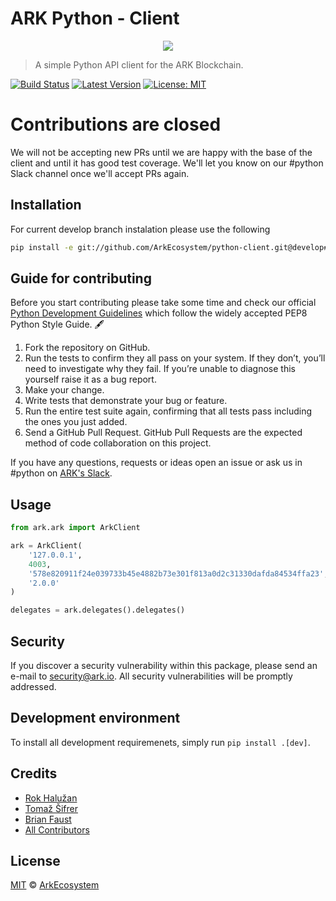 # ARK Python - Client

<p align="center">
    <img src="https://github.com/ArkEcosystem/python-client/blob/master/banner.png" />
</p>

> A simple Python API client for the ARK Blockchain.

[![Build Status](https://img.shields.io/travis/ArkEcosystem/python-client/master.svg?style=flat-square)](https://travis-ci.org/ArkEcosystem/python-client)
[![Latest Version](https://img.shields.io/github/release/ArkEcosystem/python-client.svg?style=flat-square)](https://github.com/ArkEcosystem/python-client/releases)
[![License: MIT](https://img.shields.io/badge/License-MIT-yellow.svg)](https://opensource.org/licenses/MIT)

# Contributions are closed

We will not be accepting new PRs until we are happy with the base of the client and until it has good test coverage. We'll let you know on our #python Slack channel once we'll accept PRs again.

## Installation

For current develop branch instalation please use the following

```bash
pip install -e git://github.com/ArkEcosystem/python-client.git@develop#egg=ark-client
```

## Guide for contributing

Before you start contributing please take some time and check our official [Python Development Guidelines](https://github.com/ArkEcosystem/development-guidelines/blob/master/Python/README.md) which follow the widely accepted PEP8 Python Style Guide. 🖋

1. Fork the repository on GitHub.
2. Run the tests to confirm they all pass on your system. If they don’t, you’ll need to investigate why they fail. If you’re unable to diagnose this yourself raise it as a bug report.
3. Make your change.
4. Write tests that demonstrate your bug or feature.
5. Run the entire test suite again, confirming that all tests pass including the ones you just added.
6. Send a GitHub Pull Request. GitHub Pull Requests are the expected method of code collaboration on this project.

If you have any questions, requests or ideas open an issue or ask us in #python on [ARK's Slack](https://ark.io/slack).

## Usage

```py
from ark.ark import ArkClient

ark = ArkClient(
    '127.0.0.1',
    4003,
    '578e820911f24e039733b45e4882b73e301f813a0d2c31330dafda84534ffa23',
    '2.0.0'
)

delegates = ark.delegates().delegates()
```

## Security

If you discover a security vulnerability within this package, please send an e-mail to security@ark.io. All security vulnerabilities will be promptly addressed.


## Development environment

To install all development requiremenets, simply run `pip install .[dev]`.


## Credits

- [Rok Halužan](https://github.com/roks0n)
- [Tomaž Šifrer](https://github.com/tsifrer)
- [Brian Faust](https://github.com/faustbrian)
- [All Contributors](../../../../contributors)

## License

[MIT](LICENSE) © [ArkEcosystem](https://ark.io)
